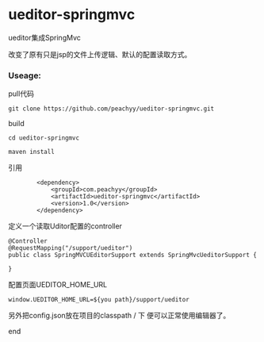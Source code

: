 # ueditor-springmvc
ueditor集成SpringMvc 

改变了原有只是jsp的文件上传逻辑、默认的配置读取方式。

### Useage:

pull代码

```
git clone https://github.com/peachyy/ueditor-springmvc.git

```

build

```
cd ueditor-springmvc

maven install 

````

引用

```
		<dependency>
			<groupId>com.peachyy</groupId>
			<artifactId>ueditor-springmvc</artifactId>
			<version>1.0</version>
		</dependency>
```		

定义一个读取Uditor配置的controller


```
@Controller
@RequestMapping("/support/ueditor")
public class SpringMVCUEditorSupport extends SpringMvcUeditorSupport {

}		
```

配置页面UEDITOR_HOME_URL


```
window.UEDITOR_HOME_URL=${you path}/support/ueditor
```

另外把config.json放在项目的classpath / 下 便可以正常使用编辑器了。

end 

